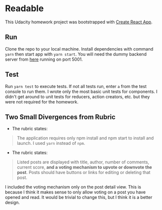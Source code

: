 # Readable

This Udacity homework project was bootstrapped with [Create React App](https://github.com/facebookincubator/create-react-app).

## Run

Clone the repo to your local machine. Install dependencies with command `yarn` then start app with `yarn start`. You will need the dummy backend server from [here](https://github.com/udacity/reactnd-project-readable-starter) running on port 5001.

## Test

Run `yarn test` to execute tests. If not all tests run, enter `a` from the test console to run them. I wrote only the most basic unit tests for components. I didn't get around to unit tests for reducers, action creators, etc. but they were not required for the homework.

## Two Small Divergences from Rubric

- The rubric states: 
>The application requires only npm install and npm start to install and launch.
I used `yarn` instead of `npm`.

- The rubric states:
>Listed posts are displayed with title, author, number of comments, current score, __and a voting mechanism to upvote or downvote the post__. Posts should have buttons or links for editing or deleting that post.

I included the voting mechanism only on the post detail view. This is because I think it makes sense to only allow voting on a post you have opened and read. It would be trivial to change this, but I think it is a better design.

